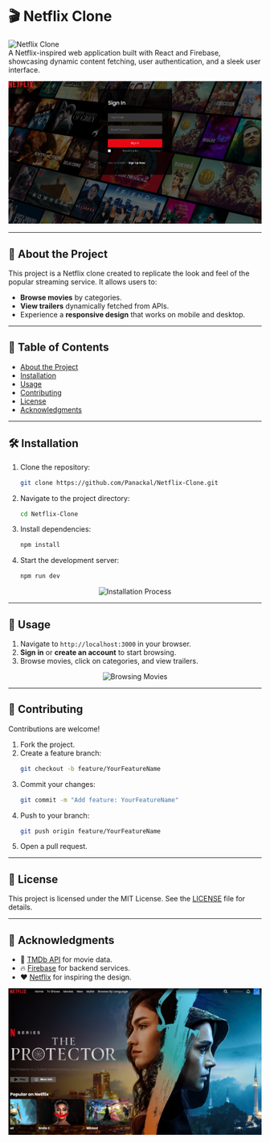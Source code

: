 # 🎬 Netflix Clone  

![Netflix Clone](https://img.shields.io/badge/project-netflix--clone-red)  
A Netflix-inspired web application built with React and Firebase, showcasing dynamic content fetching, user authentication, and a sleek user interface.  

<p align="center">
  <img src="Screenshot 2024-12-06 205130.png" alt="Netflix Clone Screenshot" width="800">
</p>  

---

## 🚀 About the Project  

This project is a Netflix clone created to replicate the look and feel of the popular streaming service. It allows users to:  
- **Browse movies** by categories.  
- **View trailers** dynamically fetched from APIs.  
- Experience a **responsive design** that works on mobile and desktop.  

---

## 📖 Table of Contents  
- [About the Project](#about-the-project)  
- [Installation](#installation)  
- [Usage](#usage)  
- [Contributing](#contributing)  
- [License](#license)  
- [Acknowledgments](#acknowledgments)  

---

## 🛠️ Installation  

1. Clone the repository:  
   ```bash  
   git clone https://github.com/Panackal/Netflix-Clone.git  
   ```  

2. Navigate to the project directory:  
   ```bash  
   cd Netflix-Clone  
   ```  

3. Install dependencies:  
   ```bash  
   npm install  
   ```  

4. Start the development server:  
   ```bash  
   npm run dev  
   ```  

<p align="center">
  <img src="https://user-images.githubusercontent.com/placeholder-installation.gif" alt="Installation Process">
</p>  

---

## 🚀 Usage  

1. Navigate to `http://localhost:3000` in your browser.  
2. **Sign in** or **create an account** to start browsing.  
3. Browse movies, click on categories, and view trailers.  

<p align="center">
  <img src="https://user-images.githubusercontent.com/placeholder-movie-browser.gif" alt="Browsing Movies">
</p>  

---

## 🤝 Contributing  

Contributions are welcome!  

1. Fork the project.  
2. Create a feature branch:  
   ```bash  
   git checkout -b feature/YourFeatureName  
   ```  
3. Commit your changes:  
   ```bash  
   git commit -m "Add feature: YourFeatureName"  
   ```  
4. Push to your branch:  
   ```bash  
   git push origin feature/YourFeatureName  
   ```  
5. Open a pull request.  

---

## 📜 License  

This project is licensed under the MIT License. See the [LICENSE](LICENSE) file for details.  

---

## 🙏 Acknowledgments  

- 🎥 [TMDb API](https://www.themoviedb.org/documentation/api) for movie data.  
- 🔥 [Firebase](https://firebase.google.com/) for backend services.  
- ❤️ [Netflix](https://www.netflix.com/) for inspiring the design.  

<p align="center">
  <img src="Screenshot 2024-12-06 205234.png" alt="Thank You Graphic">
</p>
